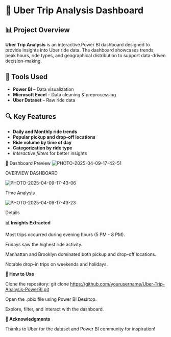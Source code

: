  # 🚕 Uber Trip Analysis Dashboard

## 📊 Project Overview

**Uber Trip Analysis** is an interactive Power BI dashboard designed to provide insights into Uber ride data. The dashboard showcases trends, peak hours, ride types, and geographical distribution to support data-driven decision-making.

## 🧰 Tools Used

- **Power BI** – Data visualization
- **Microsoft Excel** – Data cleaning & preprocessing
- **Uber Dataset** – Raw ride data

## 🔍 Key Features

- **Daily and Monthly ride trends**
- **Popular pickup and drop-off locations**
- **Ride volume by time of day**
- **Categorization by ride type**
- *Interactive filters* for better insights

📸 Dashboard Preview
![PHOTO-2025-04-09-17-42-51](https://github.com/user-attachments/assets/aad78628-afda-46b5-a58e-ff4fad4bf5cc)

OVERVIEW DASHBOARD

![PHOTO-2025-04-09-17-43-06](https://github.com/user-attachments/assets/aa6b0f71-ad29-4651-8da7-d80c75caf095)

Time Analysis

![PHOTO-2025-04-09-17-43-23](https://github.com/user-attachments/assets/923c7222-7c93-4f22-ad68-eb805483f26e)

Details

**📊 Insights Extracted**

Most trips occurred during evening hours (5 PM - 8 PM).

Fridays saw the highest ride activity.

Manhattan and Brooklyn dominated both pickup and drop-off locations.

Notable drop-in trips on weekends and holidays.

**📌 How to Use**

Clone the repository:
git clone https://github.com/yourusername/Uber-Trip-Analysis-PowerBI.git

Open the .pbix file using Power BI Desktop.

Explore, filter, and interact with the dashboard.

**🙌 Acknowledgments**

Thanks to Uber for the dataset and Power BI community for inspiration!

